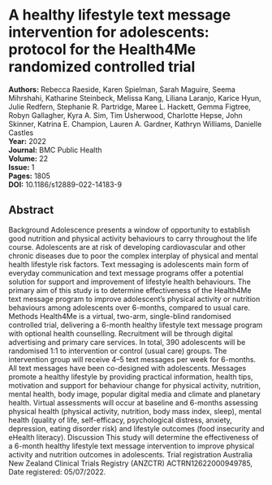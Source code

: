 # A healthy lifestyle text message intervention for adolescents: protocol for the Health4Me randomized controlled trial

**Authors:** Rebecca Raeside, Karen Spielman, Sarah Maguire, Seema Mihrshahi, Katharine Steinbeck, Melissa Kang, Liliana Laranjo, Karice Hyun, Julie Redfern, Stephanie R. Partridge, Maree L. Hackett, Gemma Figtree, Robyn Gallagher, Kyra A. Sim, Tim Usherwood, Charlotte Hepse, John Skinner, Katrina E. Champion, Lauren A. Gardner, Kathryn Williams, Danielle Castles  
**Year:** 2022  
**Journal:** BMC Public Health  
**Volume:** 22  
**Issue:** 1  
**Pages:** 1805  
**DOI:** 10.1186/s12889-022-14183-9  

## Abstract
Background Adolescence presents a window of opportunity to establish good nutrition and physical activity behaviours to carry throughout the life course. Adolescents are at risk of developing cardiovascular and other chronic diseases due to poor the complex interplay of physical and mental health lifestyle risk factors. Text messaging is adolescents main form of everyday communication and text message programs offer a potential solution for support and improvement of lifestyle health behaviours. The primary aim of this study is to determine effectiveness of the Health4Me text message program to improve adolescent’s physical activity or nutrition behaviours among adolescents over 6-months, compared to usual care. Methods Health4Me is a virtual, two-arm, single-blind randomised controlled trial, delivering a 6-month healthy lifestyle text message program with optional health counselling. Recruitment will be through digital advertising and primary care services. In total, 390 adolescents will be randomised 1:1 to intervention or control (usual care) groups. The intervention group will receive 4–5 text messages per week for 6-months. All text messages have been co-designed with adolescents. Messages promote a healthy lifestyle by providing practical information, health tips, motivation and support for behaviour change for physical activity, nutrition, mental health, body image, popular digital media and climate and planetary health. Virtual assessments will occur at baseline and 6-months assessing physical health (physical activity, nutrition, body mass index, sleep), mental health (quality of life, self-efficacy, psychological distress, anxiety, depression, eating disorder risk) and lifestyle outcomes (food insecurity and eHealth literacy). Discussion This study will determine the effectiveness of a 6-month healthy lifestyle text message intervention to improve physical activity and nutrition outcomes in adolescents. Trial registration Australia New Zealand Clinical Trials Registry (ANZCTR) ACTRN12622000949785, Date registered: 05/07/2022.

